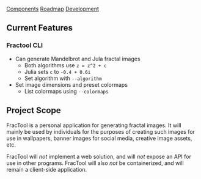 [Components](/fractool/components)
[Roadmap](/fractool/roadmap)
[Development](/fractool/development)

Current Features
-------------------------------------------------------------

### Fractool CLI

- Can generate Mandelbrot and Jula fractal images
    - Both algorithms use `z = z^2 + c`
    - Julia sets `c` to `-0.4 + 0.6i`
    - Set algorithm with `--algorithm`
- Set image dimensions and preset colormaps
    - List colormaps using `--colormaps`

Project Scope
-------------------------------------------------------------

FracTool is a personal application for generating fractal
images. It will mainly be used by individuals for the
purposes of creating such images for use in wallpapers,
banner images for social media, creative image assets, etc.

FracTool will _not_ implement a web solution, and will _not_
expose an API for use in other programs. FracTool will also
_not_ be containerized, and will remain a client-side
application.
